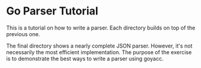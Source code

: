 # Go Parser Tutorial

This is a tutorial on how to write a parser. Each directory builds on top of the previous one.

The final directory shows a nearly complete JSON parser. However, it's not necessarily the most efficient implementation.
The purpose of the exercise is to demonstrate the best ways to write a parser using goyacc.
